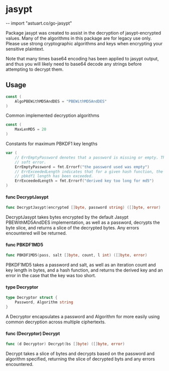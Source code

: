 # jasypt
--
    import "astuart.co/go-jasypt"

Package jasypt was created to assist in the decryption of jasypt-encrypted
values. Many of the algorithms in this package are for legacy use only. Please
use strong cryptographic algorithms and keys when encrypting your sensitive
plaintext.

Note that many times base64 encoding has been applied to jasypt output, and thus
you will likely need to base64 decode any strings before attempting to decrypt
them.

## Usage

```go
const (
	AlgoPBEWithMD5AndDES = "PBEWithMD5AndDES"
)
```
Common implemented decryption algorithms

```go
const (
	MaxLenMD5 = 20
)
```
Constants for maximum PBKDF1 key lengths

```go
var (
	// ErrEmptyPassword denotes that a password is missing or empty. This is a
	// soft error.
	ErrEmptyPassword = fmt.Errorf("the password used was empty")
	// ErrExceededLength indicates that for a given hash function, the maximum
	// pbkdf1 length has been exceeded.
	ErrExceededLength = fmt.Errorf("derived key too long for md5")
)
```

#### func  DecryptJasypt

```go
func DecryptJasypt(encrypted []byte, password string) ([]byte, error)
```
DecryptJasypt takes bytes encrypted by the default Jasypt PBEWithMD5AndDES
implementation, as well as a password, decrypts the byte slice, and returns a
slice of the decrypted bytes. Any errors encountered will be returned.

#### func  PBKDF1MD5

```go
func PBKDF1MD5(pass, salt []byte, count, l int) ([]byte, error)
```
PBKDF1MD5 takes a password and salt, as well as an iteration count and key
length in bytes, and a hash function, and returns the derived key and an error
in the case that the key was too short.

#### type Decryptor

```go
type Decryptor struct {
	Password, Algorithm string
}
```

A Decryptor encapsulates a password and Algorithm for more easily using common
decryption across multiple ciphertexts.

#### func (Decryptor) Decrypt

```go
func (d Decryptor) Decrypt(bs []byte) ([]byte, error)
```
Decrypt takes a slice of bytes and decrypts based on the password and algorithm
specified, returning the slice of decrypted byts and any errors encountered.
